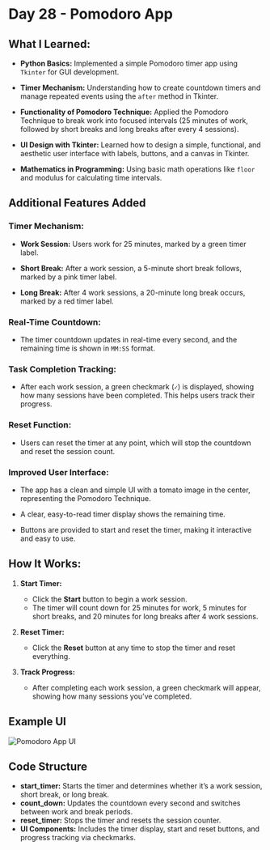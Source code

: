 # Day 28 - Pomodoro App

## What I Learned:

- **Python Basics:** Implemented a simple Pomodoro timer app using `Tkinter` for GUI development.
  
- **Timer Mechanism:** Understanding how to create countdown timers and manage repeated events using the `after` method in Tkinter.

- **Functionality of Pomodoro Technique:** Applied the Pomodoro Technique to break work into focused intervals (25 minutes of work, followed by short breaks and long breaks after every 4 sessions).

- **UI Design with Tkinter:** Learned how to design a simple, functional, and aesthetic user interface with labels, buttons, and a canvas in Tkinter.

- **Mathematics in Programming:** Using basic math operations like `floor` and modulus for calculating time intervals.

## Additional Features Added

### Timer Mechanism:
- **Work Session:** Users work for 25 minutes, marked by a green timer label.
  
- **Short Break:** After a work session, a 5-minute short break follows, marked by a pink timer label.
  
- **Long Break:** After 4 work sessions, a 20-minute long break occurs, marked by a red timer label.

### Real-Time Countdown:
- The timer countdown updates in real-time every second, and the remaining time is shown in `MM:SS` format.

### Task Completion Tracking:
- After each work session, a green checkmark (`✓`) is displayed, showing how many sessions have been completed. This helps users track their progress.

### Reset Function:
- Users can reset the timer at any point, which will stop the countdown and reset the session count.

### Improved User Interface:
- The app has a clean and simple UI with a tomato image in the center, representing the Pomodoro Technique.
  
- A clear, easy-to-read timer display shows the remaining time.
  
- Buttons are provided to start and reset the timer, making it interactive and easy to use.

## How It Works:

1. **Start Timer:**
   - Click the **Start** button to begin a work session.
   - The timer will count down for 25 minutes for work, 5 minutes for short breaks, and 20 minutes for long breaks after 4 work sessions.

2. **Reset Timer:**
   - Click the **Reset** button at any time to stop the timer and reset everything.

3. **Track Progress:**
   - After completing each work session, a green checkmark will appear, showing how many sessions you’ve completed.

## Example UI

![Pomodoro App UI](images/pomodoro_app_ui.png)

## Code Structure

- **start_timer:** Starts the timer and determines whether it’s a work session, short break, or long break.
- **count_down:** Updates the countdown every second and switches between work and break periods.
- **reset_timer:** Stops the timer and resets the session counter.
- **UI Components:** Includes the timer display, start and reset buttons, and progress tracking via checkmarks.


